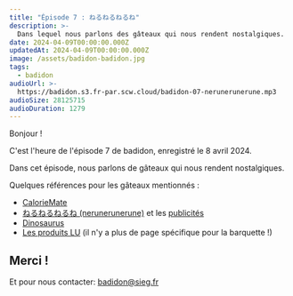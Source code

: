 ```yaml
---
title: "Épisode 7 : ねるねるねるね"
description: >-
  Dans lequel nous parlons des gâteaux qui nous rendent nostalgiques.
date: 2024-04-09T00:00:00.000Z
updatedAt: 2024-04-09T00:00:00.000Z
image: /assets/badidon-badidon.jpg
tags:
  - badidon
audioUrl: >-
  https://badidon.s3.fr-par.scw.cloud/badidon-07-nerunerunerune.mp3
audioSize: 28125715
audioDuration: 1279
---
```


Bonjour !

C'est l'heure de l'épisode 7 de badidon, enregistré le 8 avril 2024.

Dans cet épisode, nous parlons de gâteaux qui nous rendent nostalgiques.

Quelques références pour les gâteaux mentionnés :

- [CalorieMate](https://www.otsuka.co.jp/cmt/product/block/)
- [ねるねるねるね (nerunerunerune)](https://www.kracie.co.jp/foods/okashi/chiiku/product/introduction_01.html) et les [publicités](https://youtu.be/VPATbqsoaaw?si=xjYmo_eizZF-k-Ox)
- [Dinosaurus](https://www.lotusbakeries.be/fr/produits/dinosaurus-au-chocolat)
- [Les produits LU](https://www.lu.fr/produits/) (il n'y a plus de page spécifique pour la barquette !)

## Merci !

Et pour nous contacter: [badidon@sieg.fr](mailto:badidon@sieg.fr)
